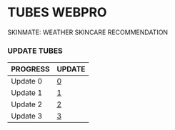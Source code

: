 # TUBES WEBPRO
SKINMATE: WEATHER SKINCARE RECOMMENDATION

### UPDATE TUBES
| PROGRESS | UPDATE |
| --- | --- |
| Update 0       | [0](/Update0/)
| Update 1       | [1](/Update1/)
| Update 2       | [2](/Update2/)
| Update 3       | [3](/Update3/)
